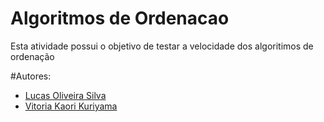 # Algoritmos de Ordenacao

Esta atividade possui o objetivo de testar a velocidade dos algoritimos de ordenação 

#Autores:

 + [Lucas Oliveira Silva](https://github.com/Lucas-O-S)
 + [Vitoria Kaori Kuriyama](https://github.com/rioksVi)
